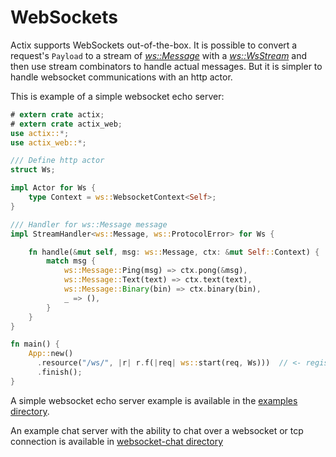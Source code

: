 # WebSockets

Actix supports WebSockets out-of-the-box. It is possible to convert a request's `Payload`
to a stream of [*ws::Message*](../actix_web/ws/enum.Message.html) with
a [*ws::WsStream*](../actix_web/ws/struct.WsStream.html) and then use stream
combinators to handle actual messages. But it is simpler to handle websocket communications
with an http actor.

This is example of a simple websocket echo server:

```rust
# extern crate actix;
# extern crate actix_web;
use actix::*;
use actix_web::*;

/// Define http actor
struct Ws;

impl Actor for Ws {
    type Context = ws::WebsocketContext<Self>;
}

/// Handler for ws::Message message
impl StreamHandler<ws::Message, ws::ProtocolError> for Ws {

    fn handle(&mut self, msg: ws::Message, ctx: &mut Self::Context) {
        match msg {
            ws::Message::Ping(msg) => ctx.pong(&msg),
            ws::Message::Text(text) => ctx.text(text),
            ws::Message::Binary(bin) => ctx.binary(bin),
            _ => (),
        }
    }
}

fn main() {
    App::new()
      .resource("/ws/", |r| r.f(|req| ws::start(req, Ws)))  // <- register websocket route
      .finish();
}
```

A simple websocket echo server example is available in the
[examples directory](https://github.com/actix/actix-web/blob/master/examples/websocket).

An example chat server with the ability to chat over a websocket or tcp connection
is available in [websocket-chat directory](https://github.com/actix/actix-web/tree/master/examples/websocket-chat/)
